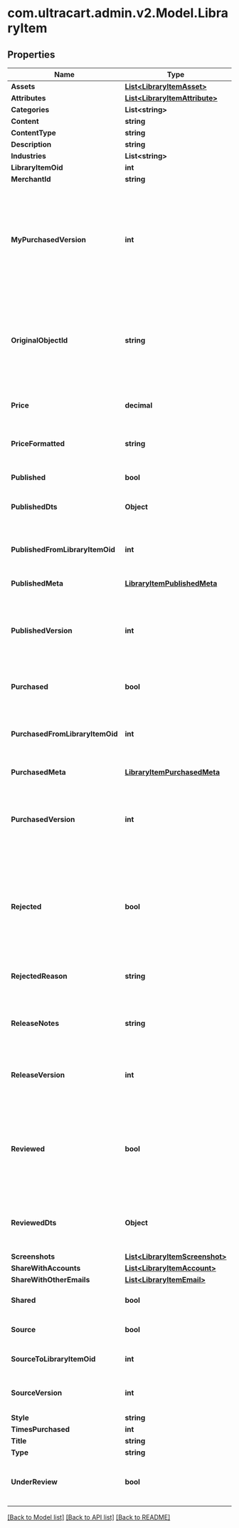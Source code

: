 
# com.ultracart.admin.v2.Model.LibraryItem

## Properties

Name | Type | Description | Notes
------------ | ------------- | ------------- | -------------
**Assets** | [**List&lt;LibraryItemAsset&gt;**](LibraryItemAsset.md) |  | [optional] 
**Attributes** | [**List&lt;LibraryItemAttribute&gt;**](LibraryItemAttribute.md) |  | [optional] 
**Categories** | **List&lt;string&gt;** |  | [optional] 
**Content** | **string** |  | [optional] 
**ContentType** | **string** |  | [optional] 
**Description** | **string** |  | [optional] 
**Industries** | **List&lt;string&gt;** |  | [optional] 
**LibraryItemOid** | **int** |  | [optional] 
**MerchantId** | **string** |  | [optional] 
**MyPurchasedVersion** | **int** | If this is a public item and the merchant has already purchased it, this is their version.  If not yet purchased, this will be zero.  This value will only be populated during a searchPublicItems() call. | [optional] 
**OriginalObjectId** | **string** | This id points to the original object that was added to the library. For flows and campaigns, this is a uuid string.  For upsells, it is an oid integer.  For transactional_emails, it is an email name. | [optional] 
**Price** | **decimal** | The price of the published item.  Null for any private library items. | [optional] 
**PriceFormatted** | **string** | The formatted price of the published item.  Null for any private library items. | [optional] 
**Published** | **bool** | True if this library item is a published item (not source) | [optional] 
**PublishedDts** | **Object** | The timestamp of the last published version | [optional] 
**PublishedFromLibraryItemOid** | **int** | The source item used to publish this item.  This allows for comparisons between source and published | [optional] 
**PublishedMeta** | [**LibraryItemPublishedMeta**](LibraryItemPublishedMeta.md) |  | [optional] 
**PublishedVersion** | **int** | The source version when this item was published.  This allows for out-of-date alerts to be shown when there is a difference between source and published | [optional] 
**Purchased** | **bool** | True if this library item has been purchased | [optional] 
**PurchasedFromLibraryItemOid** | **int** | The published item that was purchased to make this item.  This allows for comparisons between published and purchased | [optional] 
**PurchasedMeta** | [**LibraryItemPurchasedMeta**](LibraryItemPurchasedMeta.md) |  | [optional] 
**PurchasedVersion** | **int** | The published version when this item was purchased.  This allows for out-of-date alerts to be shown when there is a difference between published and purchased | [optional] 
**Rejected** | **bool** | Any published library reviewed by UltraCart staff for malicious or inappropriate content will have this flag set to true.  This is always false for non-published items | [optional] 
**RejectedReason** | **string** | Any rejected published item will have this field populated with the reason. | [optional] 
**ReleaseNotes** | **string** | Release notes specific to each published version and only appearing on public items. | [optional] 
**ReleaseVersion** | **int** | This counter records how many times a library item has been published.  This is used to show version history. | [optional] 
**Reviewed** | **bool** | Any published library items must be reviewed by UltraCart staff for malicious content.  This flag shows the status of that review.  This is always false for non-published items | [optional] 
**ReviewedDts** | **Object** | This is the timestamp for a published items formal review by UltraCart staff for malicious content. | [optional] 
**Screenshots** | [**List&lt;LibraryItemScreenshot&gt;**](LibraryItemScreenshot.md) |  | [optional] 
**ShareWithAccounts** | [**List&lt;LibraryItemAccount&gt;**](LibraryItemAccount.md) |  | [optional] 
**ShareWithOtherEmails** | [**List&lt;LibraryItemEmail&gt;**](LibraryItemEmail.md) |  | [optional] 
**Shared** | **bool** | True if this item is shared from another merchant account | [optional] 
**Source** | **bool** | True if this library item has been published | [optional] 
**SourceToLibraryItemOid** | **int** | This oid points to the published library item, if there is one. | [optional] 
**SourceVersion** | **int** | The version of this item.  Increment every time the item is saved. | [optional] 
**Style** | **string** |  | [optional] 
**TimesPurchased** | **int** |  | [optional] 
**Title** | **string** |  | [optional] 
**Type** | **string** |  | [optional] 
**UnderReview** | **bool** | True if this library item was published but is awaiting review from UltraCart staff. | [optional] 

[[Back to Model list]](../README.md#documentation-for-models)
[[Back to API list]](../README.md#documentation-for-api-endpoints)
[[Back to README]](../README.md)

